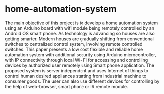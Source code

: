 # home-automation-system
The main objective of this project is to develop a home automation system using an Arduino board with wifi module being remotely controlled by an Android OS smart phone. As technology is advancing so houses are also getting smarter. Modern houses are gradually shifting from conventional switches to centralized control system, involving remote controlled switches. This paper presents a low cost flexible and reliable home automation system with additional security using Arduino microcontroller, with IP connectivity through local Wi- Fi for accessing and controlling devices by authorized user remotely using Smart phone application. The proposed system is server independent and uses Internet of things to control human desired appliances starting from industrial machine to consumer goods. The user can also use different devices for controlling by the help of web-browser, smart phone or IR remote module.   
